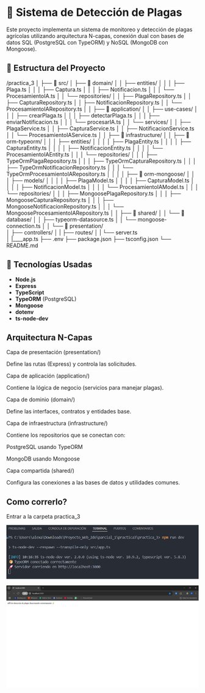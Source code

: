 # 🌿 Sistema de Detección de Plagas

Este proyecto implementa un sistema de monitoreo y detección de plagas agrícolas 
utilizando arquitectura N-capas, conexión dual con bases de datos SQL (PostgreSQL con TypeORM) y 
NoSQL (MongoDB con Mongoose).

## 📁 Estructura del Proyecto 

/practica_3
│
├── 📁 src/
│   ├── 📁 domain/
│   │   ├── entities/
│   │   │   ├── Plaga.ts
│   │   │   ├── Captura.ts
│   │   │   ├── Notificacion.ts
│   │   │   └── ProcesamientoIA.ts
│   │   └── repositories/
│   │       ├── PlagaRepository.ts
│   │       ├── CapturaRepository.ts
│   │       ├── NotificacionRepository.ts
│   │       └── ProcesamientoIARepository.ts
│
│   ├── 📁 application/
│   │   ├── use-cases/
│   │   │   ├── crearPlaga.ts
│   │   │   ├── detectarPlaga.ts
│   │   │   ├── enviarNotificacion.ts
│   │   │   └── procesarIA.ts
│   │   └── services/
│   │       ├── PlagaService.ts
│   │       ├── CapturaService.ts
│   │       ├── NotificacionService.ts
│   │       └── ProcesamientoIAService.ts
│
│   ├── 📁 infrastructure/
│   │   ├── 📁 orm-typeorm/
│   │   │   ├── entities/
│   │   │   │   ├── PlagaEntity.ts
│   │   │   │   ├── CapturaEntity.ts
│   │   │   │   ├── NotificacionEntity.ts
│   │   │   │   └── ProcesamientoIAEntity.ts
│   │   │   └── repositories/
│   │   │       ├── TypeOrmPlagaRepository.ts
│   │   │       ├── TypeOrmCapturaRepository.ts
│   │   │       ├── TypeOrmNotificacionRepository.ts
│   │   │       └── TypeOrmProcesamientoIARepository.ts
│   │
│   │   ├── 📁 orm-mongoose/
│   │   │   ├── models/
│   │   │   │   ├── PlagaModel.ts
│   │   │   │   ├── CapturaModel.ts
│   │   │   │   ├── NotificacionModel.ts
│   │   │   │   └── ProcesamientoIAModel.ts
│   │   │   └── repositories/
│   │   │       ├── MongoosePlagaRepository.ts
│   │   │       ├── MongooseCapturaRepository.ts
│   │   │       ├── MongooseNotificacionRepository.ts
│   │   │       └── MongooseProcesamientoIARepository.ts
│
│   ├── 📁 shared/
│   │   └── 📁 database/
│   │       ├── typeorm-datasource.ts
│   │       └── mongoose-connection.ts
│
│   └── 📁 presentation/          
│       ├── controllers/
│   |    ├── routes/
│   |    └── server.ts            
│   |____app.ts
├── .env
├── package.json
├── tsconfig.json
└── README.md
 
 ## 🚀 Tecnologías Usadas

- **Node.js**
- **Express**
- **TypeScript**
- **TypeORM** (PostgreSQL)
- **Mongoose**
- **dotenv**
- **ts-node-dev**

## Arquitectura N-Capas
Capa de presentación (presentation/)

Define las rutas (Express) y controla las solicitudes.

Capa de aplicación (application/)

Contiene la lógica de negocio (servicios para manejar plagas).

Capa de dominio (domain/)

Define las interfaces, contratos y entidades base.

Capa de infraestructura (infrastructure/)

Contiene los repositorios que se conectan con:

PostgreSQL usando TypeORM

MongoDB usando Mongoose

Capa compartida (shared/)

Configura las conexiones a las bases de datos y utilidades comunes.

## Como correrlo?

Entrar a la carpeta practica_3 

![colocar en el terminal el comando "npm run dev"](image.png)

![entrar al link](image-1.png)
